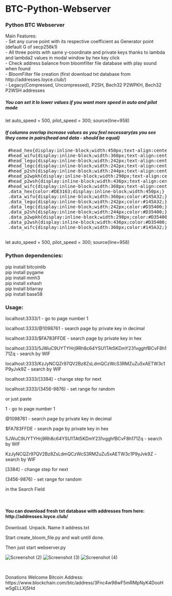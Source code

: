 # BTC-Python-Webserver
 <h3> Python BTC Webserver</h3>
 
 <p>Main Features:<br>
 - Set any curve point with its respective coefficient as Generator point (default G of secp256k1)<br>
 - All three points with same y-coordinate and private keys thanks to lambda and lambda2 values in modal window by hex key click<br>
 - Check address balance from bloomfilter file database with play sound when found<br>
 - BloomFilter file creation (first download txt database from http://addresses.loyce.club/)<br>
 - Legacy(Compressed, Uncompressed), P2SH, Bech32 P2WPKH, Bech32 P2WSH addresses 
 </p>
 <h5>You can set it lo lower values if you want more speed in auto and pilot mode</h5>
 <p>let auto_speed = 500, pilot_speed = 300;  source(line=958)</p>
 <h5>If columns overlap increase values as you feel necessary(as you see they come in pairs(head and data - should be equal)</h5>
 <pre>
 #head_hex{display:inline-block;width:450px;text-align:center;} source(line=852..867)
 #head_wifu{display:inline-block;width:360px;text-align:center;}
 #head_legu{display:inline-block;width:242px;text-align:center;}
 #head_legc{display:inline-block;width:242px;text-align:center;}
 #head_p2sh{display:inline-block;width:244px;text-align:center;}
 #head_p2wpkh{display:inline-block;width:298px;text-align:center;}
 #head_p2wsh{display:inline-block;width:436px;text-align:center;}
 #head_wifc{display:inline-block;width:368px;text-align:center;}
 .data_hex{color:#DE3163;display:inline-block;width:450px;}
 .data_wifu{display:inline-block;width:360px;color:#145A32;}
 .data_legu{display:inline-block;width:242px;color:#145A32;}
 .data_legc{display:inline-block;width:242px;color:#D35400;}
 .data_p2sh{display:inline-block;width:244px;color:#D35400;}
 .data_p2wpkh{display:inline-block;width:298px;color:#D35400;}
 .data_p2wsh{display:inline-block;width:436px;color:#D35400;}
 .data_wifc{display:inline-block;width:368px;color:#145A32;} 
 </pre>
 <p>let auto_speed = 500, pilot_speed = 300;  source(line=958)</p>
 <h3>Python dependencies:</h3>
 <p>pip install bitcoinlib<br>
 pip install pygame<br>
 pip install mmh3<br>
 pip install xxhash<br>
 pip install bitarray<br>
 pip install base58</p>
 
<h3>Usage:</h3>
 <p>localhost:3333/1  -   go to page number 1 </p>
 <p>localhost:3333/@1098761 - search page by private key in decimal </p>
 <p>localhost:3333/$FA783FFDE - search page by private key in hex </p>
 <p>localhost:3333/5JWuC9UYTYHrj9Rh8c64YSU1TAt5KDmY231vgghfBCvF8h171Zq  - search by WIF</p>
 <p>localhost:3333/KzJyNCQZr97QV2Bz8ZsLdmQCzWcS3RMZuZu5xAETW3c1P9yJvk9Z - search by WIF</p>
 <p>localhost:3333/[3384] - change step for next</p>
 <p>localhost:3333/(3456-9876) - set range for random</p>
 <p>or just paste
 <p>1 - go to page number 1</p>
 <p>@1098761 - search page by private key in decimal</p>
 <p>$FA783FFDE - search page by private key in hex</p>
 <p>5JWuC9UYTYHrj9Rh8c64YSU1TAt5KDmY231vgghfBCvF8h171Zq - search by WIF</p>
 <p>KzJyNCQZr97QV2Bz8ZsLdmQCzWcS3RMZuZu5xAETW3c1P9yJvk9Z - search by WIF</p>
 <p>[3384] - change step for next</p>
 <p>(3456-9876) - set range for random</p>
 <p>in the Search Field</p>
 <br>
 <h4>You can download fresh txt database with addresses from here: http://addresses.loyce.club/</h4>
 <p>Download. Unpack. Name it address.txt</p>
 <p>Start create_bloom_file.py and wait untill done.</p>
 <p>Then just start webserver.py</p>
 
 ![Screenshot (2)](https://user-images.githubusercontent.com/46902666/178923003-c80f9e30-c161-4e4b-9235-af4c0329fd8b.png)
 ![Screenshot (3)](https://user-images.githubusercontent.com/46902666/178923019-a5428d55-59b0-43cc-b614-4dcc63676ce6.png)
 ![Screenshot (4)](https://user-images.githubusercontent.com/46902666/178923031-d3b14967-11f5-4efb-a612-f4c4b0d49f0d.png)

<br>
<p>Donations Welcome Bitcoin Address: https://www.blockchain.com/btc/address/3Fnc4w98wF5mRMpNyK4DooHw5gELLXj5Hd</p>
